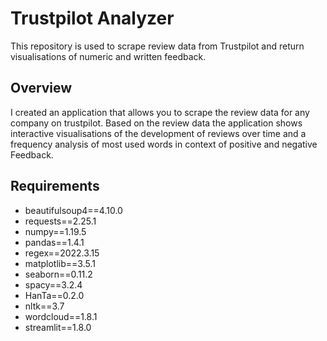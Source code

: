 # Trustpilot Analyzer

This repository is used to scrape review data from Trustpilot and return visualisations of numeric and written feedback.

## Overview

I created an application that allows you to scrape the review data for any company on trustpilot.
Based on the review data the application shows interactive visualisations of the development of reviews over time and a frequency analysis of most used words in context of positive and negative Feedback.

## Requirements

- beautifulsoup4==4.10.0
- requests==2.25.1
- numpy==1.19.5
- pandas==1.4.1
- regex==2022.3.15
- matplotlib==3.5.1
- seaborn==0.11.2
- spacy==3.2.4
- HanTa==0.2.0
- nltk==3.7
- wordcloud==1.8.1
- streamlit==1.8.0
